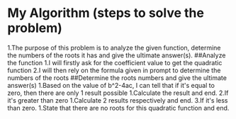 # My Algorithm (steps to solve the problem)
1.The purpose of this problem is to analyze the given function, determine the numbers of the roots it has and give the ultimate answer(s).
##Analyze the function
1.I will firstly ask for the coefficient value to get the quadratic function
2.I will then rely on the formula given in prompt to determine the numbers of the roots
##Determine the roots numbers and give the ultimate answer(s)
1.Based on the value of b^2-4ac, I can tell that if it's equal to zero, then there are only 1 result possible 1.Calculate the result and end.
2.If it's greater than zero
    1.Calculate 2 results respectively and end.
3.If it's less than zero.
    1.State that there are no roots for this quadratic function and end.